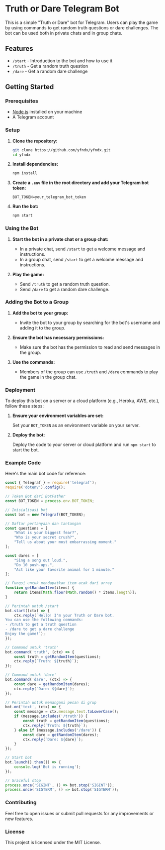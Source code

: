 # Truth or Dare Telegram Bot

This is a simple "Truth or Dare" bot for Telegram. Users can play the game by using commands to get random truth questions or dare challenges. The bot can be used both in private chats and in group chats.

## Features

- `/start` - Introduction to the bot and how to use it
- `/truth` - Get a random truth question
- `/dare` - Get a random dare challenge

## Getting Started

### Prerequisites

- [Node.js](https://nodejs.org/) installed on your machine
- A Telegram account

### Setup

1. **Clone the repository:**

    ```bash
    git clone https://github.com/yfndx/yfndx.git
    cd yfndx
    ```

2. **Install dependencies:**

    ```bash
    npm install
    ```

3. **Create a `.env` file in the root directory and add your Telegram bot token:**

    ```
    BOT_TOKEN=your_telegram_bot_token
    ```

4. **Run the bot:**

    ```bash
    npm start
    ```

### Using the Bot

1. **Start the bot in a private chat or a group chat:**

    - In a private chat, send `/start` to get a welcome message and instructions.
    - In a group chat, send `/start` to get a welcome message and instructions.

2. **Play the game:**

    - Send `/truth` to get a random truth question.
    - Send `/dare` to get a random dare challenge.

### Adding the Bot to a Group

1. **Add the bot to your group:**

    - Invite the bot to your group by searching for the bot's username and adding it to the group.

2. **Ensure the bot has necessary permissions:**

    - Make sure the bot has the permission to read and send messages in the group.

3. **Use the commands:**

    - Members of the group can use `/truth` and `/dare` commands to play the game in the group chat.

### Deployment

To deploy this bot on a server or a cloud platform (e.g., Heroku, AWS, etc.), follow these steps:

1. **Ensure your environment variables are set:**

    Set your `BOT_TOKEN` as an environment variable on your server.

2. **Deploy the bot:**

    Deploy the code to your server or cloud platform and run `npm start` to start the bot.

### Example Code

Here's the main bot code for reference:

```javascript
const { Telegraf } = require('telegraf');
require('dotenv').config();

// Token Bot dari BotFather
const BOT_TOKEN = process.env.BOT_TOKEN;

// Inisialisasi bot
const bot = new Telegraf(BOT_TOKEN);

// Daftar pertanyaan dan tantangan
const questions = [
    "What is your biggest fear?",
    "Who is your secret crush?",
    "Tell us about your most embarrassing moment."
];

const dares = [
    "Sing a song out loud.",
    "Do 10 push-ups.",
    "Act like your favorite animal for 1 minute."
];

// Fungsi untuk mendapatkan item acak dari array
function getRandomItem(items) {
    return items[Math.floor(Math.random() * items.length)];
}

// Perintah untuk /start
bot.start((ctx) => {
    ctx.reply(`Hello! I'm your Truth or Dare bot.
You can use the following commands:
- /truth to get a truth question
- /dare to get a dare challenge
Enjoy the game!`);
});

// Command untuk 'truth'
bot.command('truth', (ctx) => {
    const truth = getRandomItem(questions);
    ctx.reply(`Truth: ${truth}`);
});

// Command untuk 'dare'
bot.command('dare', (ctx) => {
    const dare = getRandomItem(dares);
    ctx.reply(`Dare: ${dare}`);
});

// Perintah untuk menangani pesan di grup
bot.on('text', (ctx) => {
    const message = ctx.message.text.toLowerCase();
    if (message.includes('/truth')) {
        const truth = getRandomItem(questions);
        ctx.reply(`Truth: ${truth}`);
    } else if (message.includes('/dare')) {
        const dare = getRandomItem(dares);
        ctx.reply(`Dare: ${dare}`);
    }
});

// Start bot
bot.launch().then(() => {
    console.log('Bot is running');
});

// Graceful stop
process.once('SIGINT', () => bot.stop('SIGINT'));
process.once('SIGTERM', () => bot.stop('SIGTERM'));
```
### Contributing
Feel free to open issues or submit pull requests for any improvements or new features.
### License
This project is licensed under the MIT License.


